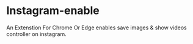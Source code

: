 # Instagram-enable
An Extenstion For Chrome Or Edge enables save images & show videos controller on instagram.
